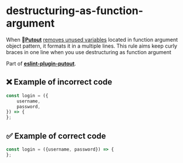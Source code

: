# destructuring-as-function-argument

When 🐊[**Putout**](https://github.com/coderaiser/putout) [removes unused variables](https://github.com/coderaiser/putout/tree/master/packages/plugin-remove-unused-variables#readme) located in function argument object pattern, it formats it in a multiple lines.
This rule aims keep curly braces in one line when you use destructuring as function argument 

Part of [**eslint-plugin-putout**](https://github.com/coderaiser/putout/tree/master/packages/eslint-plugin-putout#rules).

## ❌ Example of incorrect code

```js
const login = ({
    username,
    password,
}) => {
};
```

## ✅ Example of correct code

```js
const login = ({username, password}) => {
};
```

